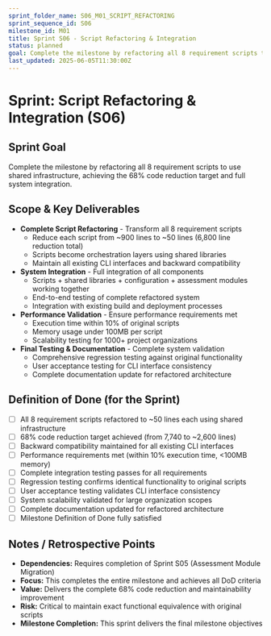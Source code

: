 ```yaml
---
sprint_folder_name: S06_M01_SCRIPT_REFACTORING
sprint_sequence_id: S06
milestone_id: M01
title: Sprint S06 - Script Refactoring & Integration
status: planned
goal: Complete the milestone by refactoring all 8 requirement scripts to use shared infrastructure, achieving the 68% code reduction target and full system integration.
last_updated: 2025-06-05T11:30:00Z
---
```


# Sprint: Script Refactoring & Integration (S06)

## Sprint Goal
Complete the milestone by refactoring all 8 requirement scripts to use shared infrastructure, achieving the 68% code reduction target and full system integration.

## Scope & Key Deliverables
- **Complete Script Refactoring** - Transform all 8 requirement scripts
  - Reduce each script from ~900 lines to ~50 lines (6,800 line reduction total)
  - Scripts become orchestration layers using shared libraries
  - Maintain all existing CLI interfaces and backward compatibility
- **System Integration** - Full integration of all components
  - Scripts + shared libraries + configuration + assessment modules working together
  - End-to-end testing of complete refactored system
  - Integration with existing build and deployment processes
- **Performance Validation** - Ensure performance requirements met
  - Execution time within 10% of original scripts
  - Memory usage under 100MB per script
  - Scalability testing for 1000+ project organizations
- **Final Testing & Documentation** - Complete system validation
  - Comprehensive regression testing against original functionality
  - User acceptance testing for CLI interface consistency
  - Complete documentation update for refactored architecture

## Definition of Done (for the Sprint)
- [ ] All 8 requirement scripts refactored to ~50 lines each using shared infrastructure
- [ ] 68% code reduction target achieved (from 7,740 to ~2,600 lines)
- [ ] Backward compatibility maintained for all existing CLI interfaces
- [ ] Performance requirements met (within 10% execution time, <100MB memory)
- [ ] Complete integration testing passes for all requirements
- [ ] Regression testing confirms identical functionality to original scripts
- [ ] User acceptance testing validates CLI interface consistency
- [ ] System scalability validated for large organization scopes
- [ ] Complete documentation updated for refactored architecture
- [ ] Milestone Definition of Done fully satisfied

## Notes / Retrospective Points
- **Dependencies:** Requires completion of Sprint S05 (Assessment Module Migration)
- **Focus:** This completes the entire milestone and achieves all DoD criteria
- **Value:** Delivers the complete 68% code reduction and maintainability improvement
- **Risk:** Critical to maintain exact functional equivalence with original scripts
- **Milestone Completion:** This sprint delivers the final milestone objectives